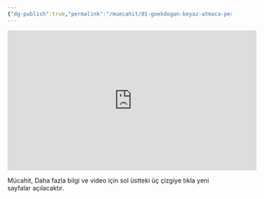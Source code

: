 ```yaml
---
{"dg-publish":true,"permalink":"/muecahit/01-goekdogan-beyaz-atmaca-peregrine-falcon-video/","tags":["gardenEntry"]}
---
```


<iframe width="560" height="315" src="https://www.youtube.com/embed/eSw99MhVyYo?si=TASy7gxzrOqdK1Pq" title="YouTube video player" frameborder="0" allow="accelerometer; autoplay; clipboard-write; encrypted-media; gyroscope; picture-in-picture; web-share" referrerpolicy="strict-origin-when-cross-origin" allowfullscreen></iframe>

Mücahit,
Daha fazla bilgi ve video için sol üstteki üç çizgiye tıkla yeni sayfalar açılacaktır.